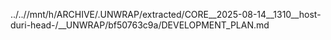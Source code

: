../..//mnt/h/ARCHIVE/.UNWRAP/extracted/CORE__2025-08-14__1310__host-duri-head-/__UNWRAP/bf50763c9a/DEVELOPMENT_PLAN.md